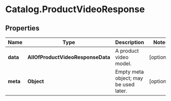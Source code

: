 # Catalog.ProductVideoResponse

## Properties
Name | Type | Description | Notes
------------ | ------------- | ------------- | -------------
**data** | **AllOfProductVideoResponseData** | A product video model.  | [optional] 
**meta** | **Object** | Empty meta object; may be used later. | [optional] 
